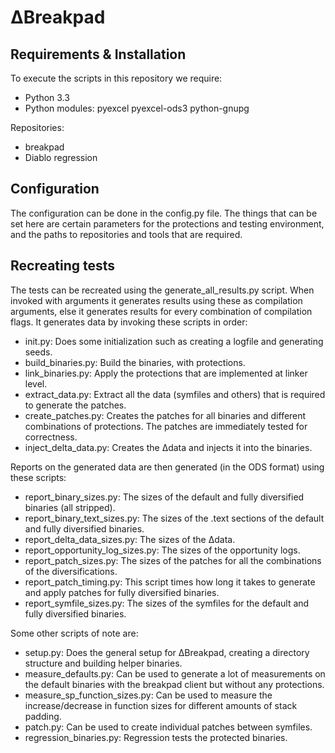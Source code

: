 # ∆Breakpad

## Requirements & Installation
To execute the scripts in this repository we require:
- Python 3.3
- Python modules: pyexcel pyexcel-ods3 python-gnupg

Repositories:
- breakpad
- Diablo regression

## Configuration
The configuration can be done in the config.py file. The things that can be set here are certain parameters for the protections and testing environment, and the paths to repositories and tools that are required.

## Recreating tests
The tests can be recreated using the generate_all_results.py script. When invoked with arguments it generates results using these as compilation arguments, else it generates results for every combination of compilation flags. It generates data by invoking these scripts in order:
- init.py: Does some initialization such as creating a logfile and generating seeds.
- build_binaries.py: Build the binaries, with protections.
- link_binaries.py: Apply the protections that are implemented at linker level.
- extract_data.py: Extract all the data (symfiles and others) that is required to generate the patches.
- create_patches.py: Creates the patches for all binaries and different combinations of protections. The patches are immediately tested for correctness.
- inject_delta_data.py: Creates the ∆data and injects it into the binaries.

Reports on the generated data are then generated (in the ODS format) using these scripts:
- report_binary_sizes.py: The sizes of the default and fully diversified binaries (all stripped).
- report_binary_text_sizes.py: The sizes of the .text sections of the default and fully diversified binaries.
- report_delta_data_sizes.py: The sizes of the ∆data.
- report_opportunity_log_sizes.py: The sizes of the opportunity logs.
- report_patch_sizes.py: The sizes of the patches for all the combinations of the diversifications.
- report_patch_timing.py: This script times how long it takes to generate and apply patches for fully diversified binaries.
- report_symfile_sizes.py: The sizes of the symfiles for the default and fully diversified binaries.

Some other scripts of note are:
- setup.py: Does the general setup for ∆Breakpad, creating a directory structure and building helper binaries.
- measure_defaults.py: Can be used to generate a lot of measurements on the default binaries with the breakpad client but without any protections.
- measure_sp_function_sizes.py: Can be used to measure the increase/decrease in function sizes for different amounts of stack padding.
- patch.py: Can be used to create individual patches between symfiles.
- regression_binaries.py: Regression tests the protected binaries.
